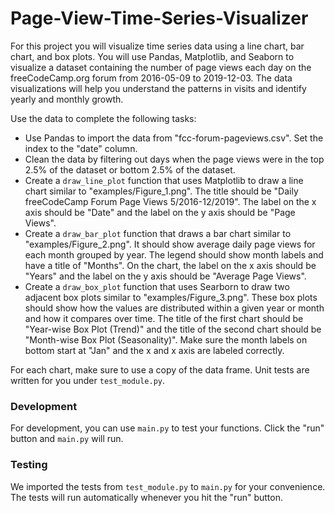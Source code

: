 # Page-View-Time-Series-Visualizer

For this project you will visualize time series data using a line chart, bar chart, and box plots. You will use Pandas, Matplotlib, and Seaborn to visualize a dataset containing the number of page views each day on the freeCodeCamp.org forum from 2016-05-09 to 2019-12-03. The data visualizations will help you understand the patterns in visits and identify yearly and monthly growth.

Use the data to complete the following tasks:
* Use Pandas to import the data from "fcc-forum-pageviews.csv". Set the index to the "date" column.
* Clean the data by filtering out days when the page views were in the top 2.5% of the dataset or bottom 2.5% of the dataset.
* Create a `draw_line_plot` function that uses Matplotlib to draw a line chart similar to "examples/Figure_1.png". The title should be "Daily freeCodeCamp Forum Page Views 5/2016-12/2019". The label on the x axis should be "Date" and the label on the y axis should be "Page Views".
* Create a `draw_bar_plot` function that draws a bar chart similar to "examples/Figure_2.png". It should show average daily page views for each month grouped by year. The legend should show month labels and have a title of "Months". On the chart, the label on the x axis should be "Years" and the label on the y axis should be "Average Page Views".
* Create a `draw_box_plot` function that uses Searborn to draw two adjacent box plots similar to "examples/Figure_3.png". These box plots should show how the values are distributed within a given year or month and how it compares over time. The title of the first chart should be "Year-wise Box Plot (Trend)" and the title of the second chart should be "Month-wise Box Plot (Seasonality)". Make sure the month labels on bottom start at "Jan" and the x and x axis are labeled correctly.

For each chart, make sure to use a copy of the data frame. Unit tests are written for you under `test_module.py`.

### Development

For development, you can use `main.py` to test your functions. Click the "run" button and `main.py` will run.

### Testing 

We imported the tests from `test_module.py` to `main.py` for your convenience. The tests will run automatically whenever you hit the "run" button.
